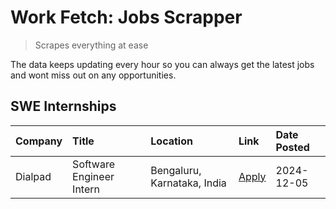 # Work Fetch: Jobs Scrapper
> Scrapes everything at ease

The data keeps updating every hour so you can always get the latest jobs and wont miss out on any opportunities.

## SWE Internships
<!--START_SECTION:workfetch-->
| Company   | Title                    | Location                    | Link                                                                                                                                                                                          | Date Posted   |
|:----------|:-------------------------|:----------------------------|:----------------------------------------------------------------------------------------------------------------------------------------------------------------------------------------------|:--------------|
| Dialpad   | Software Engineer Intern | Bengaluru, Karnataka, India | [Apply](https://in.linkedin.com/jobs/view/software-engineer-intern-at-dialpad-4091428917?position=2&pageNum=0&refId=oYY2%2FzYq3MeNBC3PtShZZw%3D%3D&trackingId=ZWK%2Fuad61e6mKfrGO8UW6Q%3D%3D) | 2024-12-05    |
<!--END_SECTION:workfetch-->

